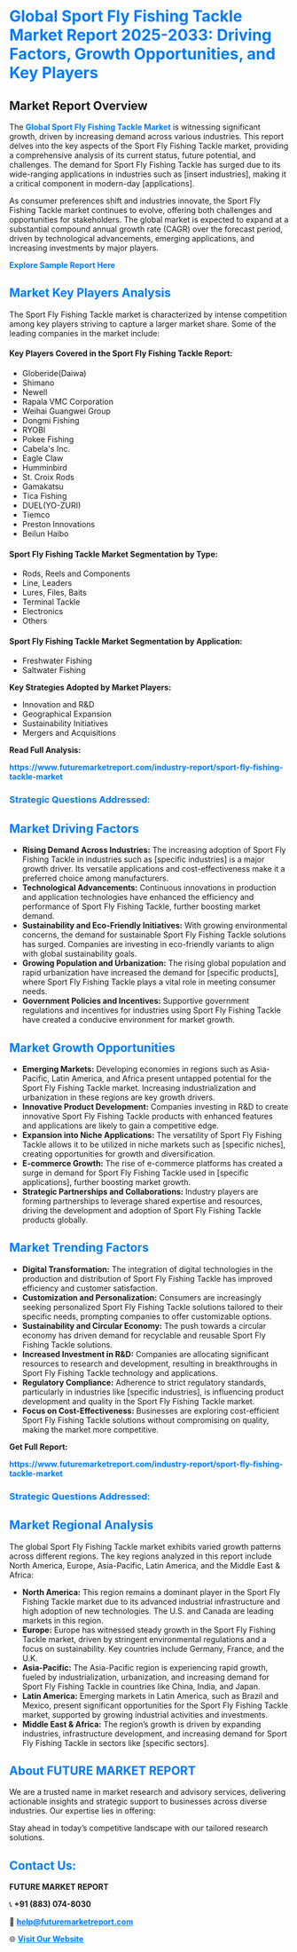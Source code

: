 <h1 style="color: #007BFF;">Global Sport Fly Fishing Tackle Market Report 2025-2033: Driving Factors, Growth Opportunities, and Key Players</h1>

<section id="overview">
<h2>Market Report Overview</h2>
<p>The <a href="https://www.futuremarketreport.com/industry-report/sport-fly-fishing-tackle-market" style="color: #007BFF; text-decoration: none;"><strong>Global Sport Fly Fishing Tackle Market</strong></a> is witnessing significant growth, driven by increasing demand across various industries. This report delves into the key aspects of the Sport Fly Fishing Tackle market, providing a comprehensive analysis of its current status, future potential, and challenges. The demand for Sport Fly Fishing Tackle has surged due to its wide-ranging applications in industries such as [insert industries], making it a critical component in modern-day [applications].</p>
<p>As consumer preferences shift and industries innovate, the Sport Fly Fishing Tackle market continues to evolve, offering both challenges and opportunities for stakeholders. The global market is expected to expand at a substantial compound annual growth rate (CAGR) over the forecast period, driven by technological advancements, emerging applications, and increasing investments by major players.</p>
</section>

<section id="overview">
<p><a href="https://www.futuremarketreport.com/request-sample/reportId=32317" style="color: #007BFF; text-decoration: none;"><strong>Explore Sample Report Here</strong></a></p>
</section>

<section id="key-players">
<h2 style="color: #007BFF;">Market Key Players Analysis</h2>
<p>The Sport Fly Fishing Tackle market is characterized by intense competition among key players striving to capture a larger market share. Some of the leading companies in the market include:</p>
<h4>Key Players Covered in the Sport Fly Fishing Tackle Report:</h4>
<ul><li>Globeride(Daiwa)</li><li>Shimano</li><li>Newell</li><li>Rapala VMC Corporation</li><li>Weihai Guangwei Group</li><li>Dongmi Fishing</li><li>RYOBI</li><li>Pokee Fishing</li><li>Cabela&#039;s Inc.</li><li>Eagle Claw</li><li>Humminbird</li><li>St. Croix Rods</li><li>Gamakatsu</li><li>Tica Fishing</li><li>DUEL(YO-ZURI)</li><li>Tiemco</li><li>Preston Innovations</li><li>Beilun Haibo</li></ul>
<h4>Sport Fly Fishing Tackle Market Segmentation by Type:</h4>
<ul><li>Rods, Reels and Components</li><li>Line, Leaders</li><li>Lures, Files, Baits</li><li>Terminal Tackle</li><li>Electronics</li><li>Others</li></ul>

<h4>Sport Fly Fishing Tackle Market Segmentation by Application:</h4>
<ul><li>Freshwater Fishing</li><li>Saltwater Fishing</li></ul>
<p><strong>Key Strategies Adopted by Market Players:</strong></p>
<ul>
<li>Innovation and R&D</li>
<li>Geographical Expansion</li>
<li>Sustainability Initiatives</li>
<li>Mergers and Acquisitions</li>
</ul>
</section>

<section>
<p><strong>Read Full Analysis: </strong></p><a href="https://www.futuremarketreport.com/industry-report/sport-fly-fishing-tackle-market" style="color: #007BFF; text-decoration: none;"><strong>https://www.futuremarketreport.com/industry-report/sport-fly-fishing-tackle-market</strong></a>
<h3 style="color: #007BFF;">Strategic Questions Addressed:</h3>
</section>

<section id="driving-factors">
<h2 style="color: #007BFF;">Market Driving Factors</h2>
<ul>
<li><strong>Rising Demand Across Industries:</strong> The increasing adoption of Sport Fly Fishing Tackle in industries such as [specific industries] is a major growth driver. Its versatile applications and cost-effectiveness make it a preferred choice among manufacturers.</li>
<li><strong>Technological Advancements:</strong> Continuous innovations in production and application technologies have enhanced the efficiency and performance of Sport Fly Fishing Tackle, further boosting market demand.</li>
<li><strong>Sustainability and Eco-Friendly Initiatives:</strong> With growing environmental concerns, the demand for sustainable Sport Fly Fishing Tackle solutions has surged. Companies are investing in eco-friendly variants to align with global sustainability goals.</li>
<li><strong>Growing Population and Urbanization:</strong> The rising global population and rapid urbanization have increased the demand for [specific products], where Sport Fly Fishing Tackle plays a vital role in meeting consumer needs.</li>
<li><strong>Government Policies and Incentives:</strong> Supportive government regulations and incentives for industries using Sport Fly Fishing Tackle have created a conducive environment for market growth.</li>
</ul>
</section>

<section id="growth-opportunities">
<h2 style="color: #007BFF;">Market Growth Opportunities</h2>
<ul>
<li><strong>Emerging Markets:</strong> Developing economies in regions such as Asia-Pacific, Latin America, and Africa present untapped potential for the Sport Fly Fishing Tackle market. Increasing industrialization and urbanization in these regions are key growth drivers.</li>
<li><strong>Innovative Product Development:</strong> Companies investing in R&D to create innovative Sport Fly Fishing Tackle products with enhanced features and applications are likely to gain a competitive edge.</li>
<li><strong>Expansion into Niche Applications:</strong> The versatility of Sport Fly Fishing Tackle allows it to be utilized in niche markets such as [specific niches], creating opportunities for growth and diversification.</li>
<li><strong>E-commerce Growth:</strong> The rise of e-commerce platforms has created a surge in demand for Sport Fly Fishing Tackle used in [specific applications], further boosting market growth.</li>
<li><strong>Strategic Partnerships and Collaborations:</strong> Industry players are forming partnerships to leverage shared expertise and resources, driving the development and adoption of Sport Fly Fishing Tackle products globally.</li>
</ul>
</section>

<section id="trending-factors">
<h2 style="color: #007BFF;">Market Trending Factors</h2>
<ul>
<li><strong>Digital Transformation:</strong> The integration of digital technologies in the production and distribution of Sport Fly Fishing Tackle has improved efficiency and customer satisfaction.</li>
<li><strong>Customization and Personalization:</strong> Consumers are increasingly seeking personalized Sport Fly Fishing Tackle solutions tailored to their specific needs, prompting companies to offer customizable options.</li>
<li><strong>Sustainability and Circular Economy:</strong> The push towards a circular economy has driven demand for recyclable and reusable Sport Fly Fishing Tackle solutions.</li>
<li><strong>Increased Investment in R&D:</strong> Companies are allocating significant resources to research and development, resulting in breakthroughs in Sport Fly Fishing Tackle technology and applications.</li>
<li><strong>Regulatory Compliance:</strong> Adherence to strict regulatory standards, particularly in industries like [specific industries], is influencing product development and quality in the Sport Fly Fishing Tackle market.</li>
<li><strong>Focus on Cost-Effectiveness:</strong> Businesses are exploring cost-efficient Sport Fly Fishing Tackle solutions without compromising on quality, making the market more competitive.</li>
</ul>
</section>

<section>
<p><strong>Get Full Report: </strong></p><a href="https://www.futuremarketreport.com/industry-report/sport-fly-fishing-tackle-market" style="color: #007BFF; text-decoration: none;"><strong>https://www.futuremarketreport.com/industry-report/sport-fly-fishing-tackle-market</strong></a>
<h3 style="color: #007BFF;">Strategic Questions Addressed:</h3>
</section>


<section id="regional-analysis">
<h2 style="color: #007BFF;">Market Regional Analysis</h2>
<p>The global Sport Fly Fishing Tackle market exhibits varied growth patterns across different regions. The key regions analyzed in this report include North America, Europe, Asia-Pacific, Latin America, and the Middle East & Africa:</p>
<ul>
<li><strong>North America:</strong> This region remains a dominant player in the Sport Fly Fishing Tackle market due to its advanced industrial infrastructure and high adoption of new technologies. The U.S. and Canada are leading markets in this region.</li>
<li><strong>Europe:</strong> Europe has witnessed steady growth in the Sport Fly Fishing Tackle market, driven by stringent environmental regulations and a focus on sustainability. Key countries include Germany, France, and the U.K.</li>
<li><strong>Asia-Pacific:</strong> The Asia-Pacific region is experiencing rapid growth, fueled by industrialization, urbanization, and increasing demand for Sport Fly Fishing Tackle in countries like China, India, and Japan.</li>
<li><strong>Latin America:</strong> Emerging markets in Latin America, such as Brazil and Mexico, present significant opportunities for the Sport Fly Fishing Tackle market, supported by growing industrial activities and investments.</li>
<li><strong>Middle East & Africa:</strong> The region’s growth is driven by expanding industries, infrastructure development, and increasing demand for Sport Fly Fishing Tackle in sectors like [specific sectors].</li>
</ul>
</section>

<footer>
<h2 style="color: #007BFF;">About FUTURE MARKET REPORT</h2>
<p>We are a trusted name in market research and advisory services, delivering actionable insights and strategic support to businesses across diverse industries. Our expertise lies in offering:</p>

<p>Stay ahead in today’s competitive landscape with our tailored research solutions.</p>

<h2 style="color: #007BFF;">Contact Us:</h2>
<p><strong>FUTURE MARKET REPORT</strong></p>
<p>📞 <strong>+91 (883) 074-8030</strong></p>
<p>📧 <strong><a href="mailto:help@futuremarketreport.com" style="color: #007BFF;">help@futuremarketreport.com</a></strong></p>
<p>🌐 <strong><a href="https://www.futuremarketreport.com/" style="color: #007BFF;">Visit Our Website</a></strong></p>
</footer>